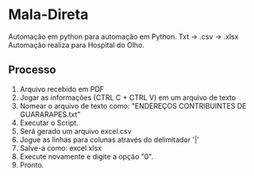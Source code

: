 # Mala-Direta
Automação em python para automação em Python. Txt -> .csv -> .xlsx
Automação realiza para Hospital do Olho.

## Processo

1. Arquivo recebido em PDF
2. Jogar as informações (CTRL C + CTRL V) em um arquivo de texto
3. Nomear o arquivo de texto como: "ENDEREÇOS CONTRIBUINTES DE GUARARAPES.txt"
4. Executar o Script.
5. Será gerado um arquivo excel.csv
6. Jogue as linhas para colunas através do delimitador '|'
7. Salve-a como: excel.xlsx
8. Execute novamente e digite a opção "0".
9. Pronto.
